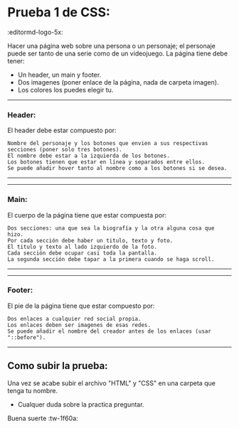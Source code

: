 # Prueba 1 de CSS:

:editormd-logo-5x:

Hacer una página web sobre una persona o un personaje; el personaje puede ser tanto de una serie como de un videojuego.
La página tiene debe tener:

- Un header, un main y footer.
- Dos imagenes (poner enlace de la página, nada de carpeta imagen).
- Los colores los puedes elegir tu.

---
### Header:

<p>
	El header debe estar compuesto por:
</p>

	Nombre del personaje y los botones que envien a sus respectivas secciones (poner solo tres botones).
	El nombre debe estar a la izquierda de los botones.
	Los botones tienen que estar en línea y separados entre ellos.
	Se puede añadir hover tanto al nombre como a los botones si se desea.

---

---
### Main:

<p>
	El cuerpo de la página tiene que estar compuesta por:
</p>

	Dos secciones: una que sea la biografía y la otra alguna cosa que hizo.
	Por cada sección debe haber un titulo, texto y foto.
	El titulo y texto al lado izquierdo de la foto.
	Cada sección debe ocupar casi toda la pantalla.
	La segunda sección debe tapar a la primera cuando se haga scroll.

---

---
### Footer:

<p>
	El pie de la página tiene que estar compuesto por:
</p>

	Dos enlaces a cualquier red social propia.
	Los enlaces deben ser imagenes de esas redes.
	Se puede añadir el nombre del creador antes de los enlaces (usar "::before").

---

## Como subir la prueba:

Una vez se acabe subir el archivo "HTML" y "CSS" en una carpeta que tenga tu nombre.

- Cualquer duda sobre la practica preguntar.

Buena suerte  :tw-1f60a:
